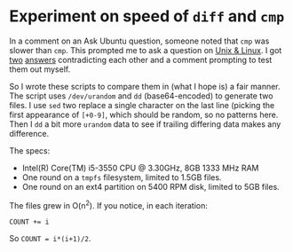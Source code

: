 # Experiment on speed of `diff` and `cmp`

In a comment on an Ask Ubuntu question, someone noted that `cmp` was
slower than `cmp`. This  prompted me to ask a question on [Unix &
Linux](http://unix.stackexchange.com/questions/153286/is-cmp-faster-than-diff-q).
I got [two](http://unix.stackexchange.com/a/153305/70524)
[answers](http://unix.stackexchange.com/a/153422/70524) contradicting
each other and a comment prompting to test them out myself. 

So I wrote these scripts to compare them in (what I hope is) a fair
manner. The script uses `/dev/urandom` and `dd` (base64-encoded) to
generate two files.  I use `sed` two replace a single character on the
last line (picking the first appearance of `[+0-9]`, which should be
random, so no patterns here. Then I `dd` a bit more `urandom` data to
see if trailing differing data makes any difference.

The specs:

 - Intel(R) Core(TM) i5-3550 CPU @ 3.30GHz, 8GB 1333 MHz RAM
 - One round on a `tmpfs` filesystem, limited to 1.5GB files.
 - One round on an ext4 partition on 5400 RPM disk, limited to 5GB
   files.

The files grew in O(n<sup>2</sup>). If you notice, in each iteration:

    COUNT += i
So `COUNT = i*(i+1)/2`.

